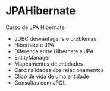 # JPAHibernate
Curso de JPA Hibernate
* JDBC desvantagens e problemas
* Hibernate e JPA
* Diferença entre HIbernate e JPA
* EntityManager
* Mapeamentos de entidades
* Cardinalidades dos relacionamentos
* Clico de vida de uma entidade
* Consultas com JPQL
